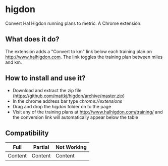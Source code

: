 # higdon
Convert Hal Higdon running plans to metric. A Chrome extension.

## What does it do?

The extension adds a "Convert to km" link below each training plan on http://www.halhigdon.com. The link toggles the training plan between miles and km.

## How to install and use it?

- Download and extract the zip file (https://github.com/mattkj/higdon/archive/master.zip)
- In the chrome address bar type *chrome://extensions*
- Drag and drop the *higdon* folder on to the page
- Visit any of the training plans at http://www.halhigdon.com/training/ and the conversion link will automatically appear below the table

## Compatibility

Full | Partial | Not Working
------------ | ------------- | -------------
Content | Content | Content 